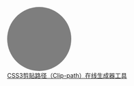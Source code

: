 <!DOCTYPE html>
<!--[if lt IE 7]>      <html class="no-js lt-ie9 lt-ie8 lt-ie7"> <![endif]-->
<!--[if IE 7]>         <html class="no-js lt-ie9 lt-ie8"> <![endif]-->
<!--[if IE 8]>         <html class="no-js lt-ie9"> <![endif]-->
<!--[if gt IE 8]>      <html class="no-js"> <!--<![endif]-->
<html>
<head>
        <meta charset="utf-8">
        <meta http-equiv="X-UA-Compatible" content="IE=edge">
        <title> 圆形放大的hover效果</title>
        <meta name="description" content="">
        <meta name="viewport" content="width=device-width, initial-scale=1">
<style>
.avatar {
    background: url(./images/my-im.png) center no-repeat;
    width: 150px;
    height: 150px;
    border-radius: 50%;
    cursor: pointer;
    position: relative;
}
.avatar::before, .avatar::after {
    content: '';
    position: absolute;
    width: 100%;
    height: 100%;
    border-radius: 50%;
    transition: all 0.3s;
    left: 0;
    top: 0;
}
.avatar::before {
    background: rgba(0,0,0,0.5);
}
.avatar::after {
    background: inherit;
    clip-path: circle(0% at 50% 50%);
}
.avatar:hover::after {
    background: inherit;
    clip-path: circle(50% at 50% 50%);
}
</style>
</head>
<body>
<div class="avatar"></div>
<a href="http://tools.jb51.net/code/css3path">CSS3剪贴路径（Clip-path）在线生成器工具</a>
</body>
</html>
